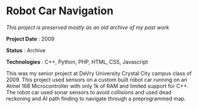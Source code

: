 # Robot Car Navigation

*This project is preserved mostly as an old archive of my past work*

**Project Date**
: 2009

**Status**
: Archive

**Technologies**
: C++, Python, PHP, HTML, CSS, Javascript

This was my senior project at DeVry University Crystal City campus class of 2009. This project used sensors on a custom built robot car running on an Atmel 168 Microcontroller with only 1k of RAM and limited support for C++. The robot car used sonar sensors to avoid collisions and used dead reckoning and AI path finding to navigate through a preprogrammed map.
